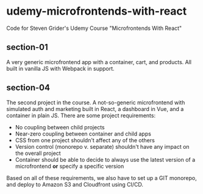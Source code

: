 # udemy-microfrontends-with-react

Code for Steven Grider's Udemy Course "Microfrontends With React"

## section-01

A very generic microfrontend app with a container, cart, and products. All built in vanilla JS with Webpack in support.

## section-04

The second project in the course. A not-so-generic microfrontend with simulated auth and marketing built in React, a dashboard in Vue, and a container in plain JS. There are some project requirements:

- No coupling between child projects
- Near-zero coupling between container and child apps
- CSS from one project shouldn't affect any of the others
- Version control (monorepo v. separate) shouldn't have any impact on the overall project
- Container should be able to decide to always use the latest version of a microfrontend **or** specify a specific version

Based on all of these requirements, we also have to set up a GIT monorepo, and deploy to Amazon S3 and Cloudfront using CI/CD.
